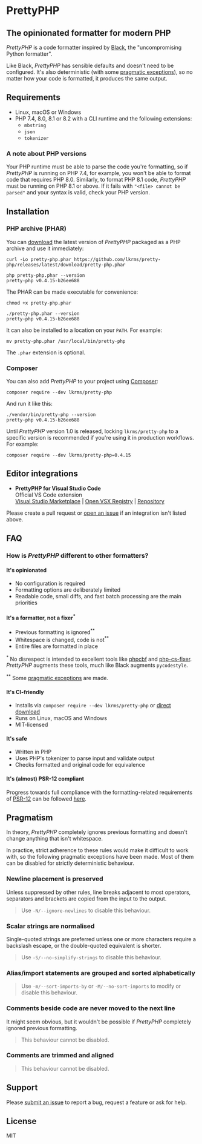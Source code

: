 # PrettyPHP

## The opinionated formatter for modern PHP

*PrettyPHP* is a code formatter inspired by [Black], the "uncompromising Python
formatter".

Like Black, *PrettyPHP* has sensible defaults and doesn't need to be configured.
It's also deterministic (with some [pragmatic exceptions]), so no matter how
your code is formatted, it produces the same output.

## Requirements

- Linux, macOS or Windows
- PHP 7.4, 8.0, 8.1 or 8.2 with a CLI runtime and the following extensions:
  - `mbstring`
  - `json`
  - `tokenizer`

### A note about PHP versions

Your PHP runtime must be able to parse the code you're formatting, so if
*PrettyPHP* is running on PHP 7.4, for example, you won't be able to format code
that requires PHP 8.0. Similarly, to format PHP 8.1 code, *PrettyPHP* must be
running on PHP 8.1 or above. If it fails with `"<file> cannot be parsed"` and
your syntax is valid, check your PHP version.

## Installation

### PHP archive (PHAR)

You can [download] the latest version of *PrettyPHP* packaged as a PHP archive
and use it immediately:

```shell
curl -Lo pretty-php.phar https://github.com/lkrms/pretty-php/releases/latest/download/pretty-php.phar
```

```shell
php pretty-php.phar --version
pretty-php v0.4.15-b26ee688
```

The PHAR can be made executable for convenience:

```shell
chmod +x pretty-php.phar
```

```shell
./pretty-php.phar --version
pretty-php v0.4.15-b26ee688
```

It can also be installed to a location on your `PATH`. For example:

```shell
mv pretty-php.phar /usr/local/bin/pretty-php
```

The `.phar` extension is optional.

### Composer

You can also add *PrettyPHP* to your project using [Composer]:

```shell
composer require --dev lkrms/pretty-php
```

And run it like this:

```shell
./vendor/bin/pretty-php --version
pretty-php v0.4.15-b26ee688
```

Until *PrettyPHP* version 1.0 is released, locking `lkrms/pretty-php` to a
specific version is recommended if you're using it in production workflows. For
example:

```shell
composer require --dev lkrms/pretty-php=0.4.15
```

## Editor integrations

- **PrettyPHP for Visual Studio Code** \
  Official VS Code extension \
  [Visual Studio Marketplace] | [Open VSX Registry] | [Repository][vscode]

Please create a pull request or [open an issue][new-issue] if an integration
isn't listed above.

## FAQ

### How is *PrettyPHP* different to other formatters?

#### It's opinionated

- No configuration is required
- Formatting options are deliberately limited
- Readable code, small diffs, and fast batch processing are the main priorities

#### It's a formatter, not a fixer<sup>\*</sup>

- Previous formatting is ignored<sup>\*\*</sup>
- Whitespace is changed, code is not<sup>\*\*</sup>
- Entire files are formatted in place

<sup>\*</sup> No disrespect is intended to excellent tools like [phpcbf] and
[php-cs-fixer]. *PrettyPHP* augments these tools, much like Black augments
`pycodestyle`.

<sup>\*\*</sup> Some [pragmatic exceptions] are made.

#### It's CI-friendly

- Installs via `composer require --dev lkrms/pretty-php` or [direct
  download][download]
- Runs on Linux, macOS and Windows
- MIT-licensed

#### It's safe

- Written in PHP
- Uses PHP's tokenizer to parse input and validate output
- Checks formatted and original code for equivalence

#### It's (almost) PSR-12 compliant

Progress towards full compliance with the formatting-related requirements of
[PSR-12] can be followed [here][PSR-12 issue].

## Pragmatism

In theory, *PrettyPHP* completely ignores previous formatting and doesn't change
anything that isn't whitespace.

In practice, strict adherence to these rules would make it difficult to work
with, so the following pragmatic exceptions have been made. Most of them can be
disabled for strictly deterministic behaviour.

### Newline placement is preserved

Unless suppressed by other rules, line breaks adjacent to most operators,
separators and brackets are copied from the input to the output.

> Use `-N/--ignore-newlines` to disable this behaviour.

### Scalar strings are normalised

Single-quoted strings are preferred unless one or more characters require a
backslash escape, or the double-quoted equivalent is shorter.

> Use `-S/--no-simplify-strings` to disable this behaviour.

### Alias/import statements are grouped and sorted alphabetically

> Use `-m/--sort-imports-by` or `-M/--no-sort-imports` to modify or disable this
> behaviour.

### Comments beside code are never moved to the next line

It might seem obvious, but it wouldn't be possible if *PrettyPHP* completely
ignored previous formatting.

> This behaviour cannot be disabled.

### Comments are trimmed and aligned

> This behaviour cannot be disabled.

## Support

Please [submit an issue][new-issue] to report a bug, request a feature or ask
for help.

## License

MIT


[Black]: https://github.com/psf/black
[Composer]: https://getcomposer.org/
[download]: https://github.com/lkrms/pretty-php/releases/latest/download/pretty-php.phar
[new-issue]: https://github.com/lkrms/pretty-php/issues/new
[Open VSX Registry]: https://open-vsx.org/extension/lkrms/pretty-php
[php-cs-fixer]: https://github.com/PHP-CS-Fixer/PHP-CS-Fixer
[phpcbf]: https://github.com/squizlabs/PHP_CodeSniffer
[pragmatic exceptions]: #pragmatism
[PSR-12]: https://www.php-fig.org/psr/psr-12/
[PSR-12 issue]: https://github.com/lkrms/pretty-php/issues/4
[Visual Studio Marketplace]: https://marketplace.visualstudio.com/items?itemName=lkrms.pretty-php
[vscode]: https://github.com/lkrms/vscode-pretty-php
